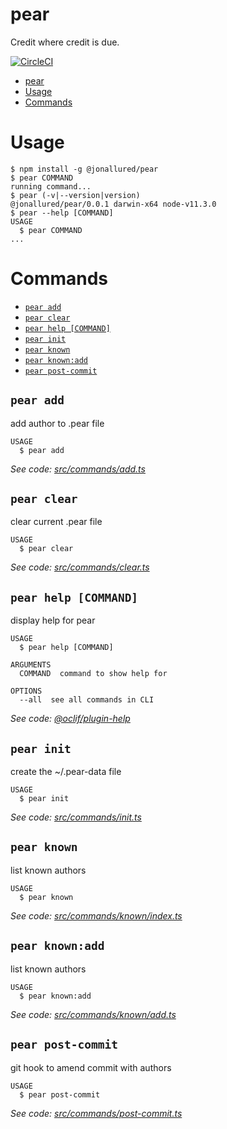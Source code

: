 # pear

Credit where credit is due.

[![CircleCI](https://circleci.com/gh/jonallured/pear/tree/master.svg?style=shield)](https://circleci.com/gh/jonallured/pear/tree/master)

<!-- toc -->
* [pear](#pear)
* [Usage](#usage)
* [Commands](#commands)
<!-- tocstop -->
# Usage
<!-- usage -->
```sh-session
$ npm install -g @jonallured/pear
$ pear COMMAND
running command...
$ pear (-v|--version|version)
@jonallured/pear/0.0.1 darwin-x64 node-v11.3.0
$ pear --help [COMMAND]
USAGE
  $ pear COMMAND
...
```
<!-- usagestop -->
# Commands
<!-- commands -->
* [`pear add`](#pear-add)
* [`pear clear`](#pear-clear)
* [`pear help [COMMAND]`](#pear-help-command)
* [`pear init`](#pear-init)
* [`pear known`](#pear-known)
* [`pear known:add`](#pear-knownadd)
* [`pear post-commit`](#pear-post-commit)

## `pear add`

add author to .pear file

```
USAGE
  $ pear add
```

_See code: [src/commands/add.ts](https://github.com/jonallured/pear/blob/v0.0.1/src/commands/add.ts)_

## `pear clear`

clear current .pear file

```
USAGE
  $ pear clear
```

_See code: [src/commands/clear.ts](https://github.com/jonallured/pear/blob/v0.0.1/src/commands/clear.ts)_

## `pear help [COMMAND]`

display help for pear

```
USAGE
  $ pear help [COMMAND]

ARGUMENTS
  COMMAND  command to show help for

OPTIONS
  --all  see all commands in CLI
```

_See code: [@oclif/plugin-help](https://github.com/oclif/plugin-help/blob/v2.1.4/src/commands/help.ts)_

## `pear init`

create the ~/.pear-data file

```
USAGE
  $ pear init
```

_See code: [src/commands/init.ts](https://github.com/jonallured/pear/blob/v0.0.1/src/commands/init.ts)_

## `pear known`

list known authors

```
USAGE
  $ pear known
```

_See code: [src/commands/known/index.ts](https://github.com/jonallured/pear/blob/v0.0.1/src/commands/known/index.ts)_

## `pear known:add`

list known authors

```
USAGE
  $ pear known:add
```

_See code: [src/commands/known/add.ts](https://github.com/jonallured/pear/blob/v0.0.1/src/commands/known/add.ts)_

## `pear post-commit`

git hook to amend commit with authors

```
USAGE
  $ pear post-commit
```

_See code: [src/commands/post-commit.ts](https://github.com/jonallured/pear/blob/v0.0.1/src/commands/post-commit.ts)_
<!-- commandsstop -->
